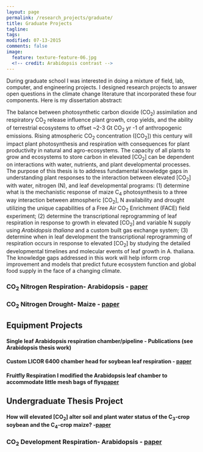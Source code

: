 ```yaml
---
layout: page
permalink: /research_projects/graduate/
title: Graduate Projects
tagline: 
tags: 
modified: 07-13-2015
comments: false
image:
  feature: texture-feature-06.jpg
  <!-- credit: Arabidopsis contrast -->
---
```

During graduate school I was interested in doing a mixture of field, lab, computer, and engineering projects. I designed research projects to answer open questions in the climate change literature that incorporated these four components. Here is my dissertation abstract:


The balance between photosynthetic carbon dioxide (CO<sub>2</sub>) assimilation and respiratory CO<sub>2</sub> release influence plant growth, crop yields, and the ability of terrestrial ecosystems to offset ~2-3 Gt CO<sub>2</sub> yr -1 of anthropogenic emissions. Rising atmospheric CO<sub>2</sub> concentration ([CO<sub>2</sub>]) this century will impact plant photosynthesis and respiration with consequences for plant productivity in natural and agro-ecosystems. The capacity of all plants to grow and ecosystems to store carbon in elevated [CO<sub>2</sub>] can be dependent on interactions with water, nutrients, and plant developmental processes. The purpose of this thesis is to address fundamental knowledge gaps in understanding plant responses to the interaction between elevated [CO<sub>2</sub>] with water, nitrogen (N), and leaf developmental programs: (1) determine what is the mechanistic response of maize C<sub>4</sub> photosynthesis to a three way interaction between atmospheric [CO<sub>2</sub>], N availability and drought utilizing the unique capabilities of a Free Air CO<sub>2</sub> Enrichment (FACE) field experiment; (2) determine the transcriptional reprogramming of leaf respiration in response to growth in elevated [CO<sub>2</sub>] and variable N supply using *Arabidopsis thaliana* and a custom built gas exchange system; (3) determine when in leaf development the transcriptional reprogramming of respiration occurs in response to elevated [CO<sub>2</sub>] by studying the detailed developmental timelines and molecular events of leaf growth in A. thaliana. The knowledge gaps addressed in this work will help inform crop improvement and models that predict future ecosystem function and global food supply in the face of a changing climate.

### CO<sub>2</sub> Nitrogen Respiration- Arabidopsis - [paper](/pdfs/Markelz_etal_2014a.pdf)

### CO<sub>2</sub> Nitrogen Drought- Maize - [paper](/pdfs/Markelz_etal_2011.pdf)

## Equipment Projects 

#### Single leaf Arabidopsis respiration chamber/pipeline - Publications (see Arabidopsis thesis work)

#### Custom LICOR 6400 chamber head for soybean leaf respiration - [paper](/pdfs/Gillespie_etal_2012.pdf)

#### Fruitfly Respiration I modified the Arabidopsis leaf chamber to accommodate little mesh bags of flys[paper](/pdfs/Walters_etal_2012.pdf)

## Undergraduate Thesis Project
#### How will elevated [CO<sub>2</sub>] alter soil and plant water status of the C<sub>3</sub>-crop soybean and the C<sub>4</sub>-crop maize? -[paper](/pdfs/Hussain_etal_2013.pdf)


### CO<sub>2</sub> Development Respiration- Arabidopsis - [paper](/pdfs/Markelz_etal_2014b.pdf)
